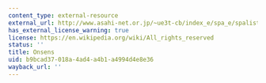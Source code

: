```yaml
---
content_type: external-resource
external_url: http://www.asahi-net.or.jp/~ue3t-cb/index_e/spa_e/spalist_e.htm
has_external_license_warning: true
license: https://en.wikipedia.org/wiki/All_rights_reserved
status: ''
title: Onsens
uid: b9bcad37-018a-4ad4-a4b1-a4994d4e8e36
wayback_url: ''
---
```

